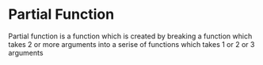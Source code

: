 # Partial Function

Partial function is a function which is created by breaking a function which takes 2 or more arguments into a  serise of functions which takes  1 or 2 or 3 arguments 